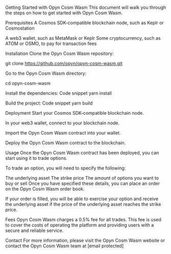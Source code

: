 Getting Started with Opyn Cosm Wasm
This document will walk you through the steps on how to get started with Opyn Cosm Wasm.

Prerequisites
A Cosmos SDK-compatible blockchain node, such as Keplr or Cosmostation

A web3 wallet, such as MetaMask or Keplr
Some cryptocurrency, such as ATOM or OSMO, to pay for transaction fees

Installation
Clone the Opyn Cosm Wasm repository:

git clone https://github.com/opyn/opyn-cosm-wasm.git


Go to the Opyn Cosm Wasm directory:

cd opyn-cosm-wasm

Install the dependencies:
Code snippet
yarn install

Build the project:
Code snippet
yarn build

Deployment
Start your Cosmos SDK-compatible blockchain node.

In your web3 wallet, connect to your blockchain node.

Import the Opyn Cosm Wasm contract into your wallet.

Deploy the Opyn Cosm Wasm contract to the blockchain.

Usage
Once the Opyn Cosm Wasm contract has been deployed, you can start using it to trade options.

To trade an option, you will need to specify the following:

The underlying asset
The strike price
The amount of options you want to buy or sell
Once you have specified these details, you can place an order on the Opyn Cosm Wasm order book.

If your order is filled, you will be able to exercise your option and receive the underlying asset if the price of the underlying asset reaches the strike price.

Fees
Opyn Cosm Wasm charges a 0.5% fee for all trades. This fee is used to cover the costs of operating the platform and providing users with a secure and reliable service.

Contact
For more information, please visit the Opyn Cosm Wasm website or contact the Opyn Cosm Wasm team at [email protected]
